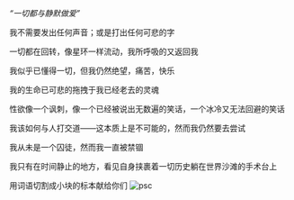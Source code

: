 _“一切都与静默做爱”_

我不需要发出任何声音；或是打出任何可悲的字

一切都在回转，像星环一样流动，我所呼吸的又返回我

我似乎已懂得一切，但我仍然绝望，痛苦，快乐

我的生命已可悲的拖拽于我已经老去的灵魂

性欲像一个讽刺，像一个已经被说出无数遍的笑话，一个冰冷又无法回避的笑话

我该如何与人打交道——这本质上是不可能的，然而我仍然要去尝试

我从未是一个囚徒，然而我一直被禁锢

我只有在时间静止的地方，看见自身挟裹着一切历史躺在世界沙滩的手术台上

用词语切割成小块的标本献给你们
![psc](https://github.com/zureealLV/zureealLV.github.io/assets/173482772/bad3da39-f58b-4ad5-a829-7ce8099ca7ef)
